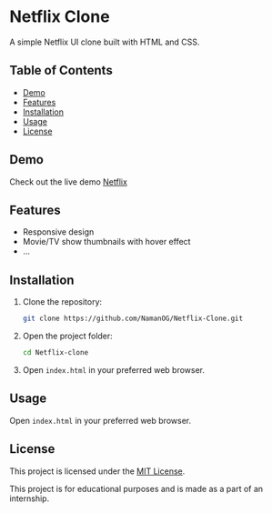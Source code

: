 # Netflix Clone

A simple Netflix UI clone built with HTML and CSS.

## Table of Contents

- [Demo](#demo)
- [Features](#features)
- [Installation](#installation)
- [Usage](#usage)
- [License](#license)

## Demo

Check out the live demo [Netflix](https://namanog.github.io/Netflix-Clone/)

## Features

- Responsive design
- Movie/TV show thumbnails with hover effect
- ...

## Installation

1. Clone the repository:

    ```bash
    git clone https://github.com/NamanOG/Netflix-Clone.git
    ```

2. Open the project folder:
  
    ```bash
    cd Netflix-clone
    ```

3. Open `index.html` in your preferred web browser.

## Usage
 Open `index.html` in your preferred web browser. 

## License 
This project is licensed under the [MIT License](LICENSE).

This project is for educational purposes and is made as a part of an internship.
